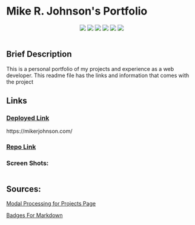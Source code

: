 <h1>Mike R. Johnson's Portfolio</h1>

<div align="center">
  <img src="https://img.shields.io/badge/html5-%23E34F26.svg?style=for-the-badge&logo=html5&logoColor=white">
  <img src="https://img.shields.io/badge/css3-%231572B6.svg?style=for-the-badge&logo=css3&logoColor=white">
  <img src="https://img.shields.io/badge/javascript-%23323330.svg?style=for-the-badge&logo=javascript&logoColor=%23F7DF1E">
  <img src="https://img.shields.io/badge/markdown-%23000000.svg?style=for-the-badge&logo=markdown&logoColor=white">
  <img src="https://img.shields.io/badge/Visual%20Studio%20Code-0078d7.svg?style=for-the-badge&logo=visual-studio-code&logoColor=white">
  <img src="https://img.shields.io/badge/cent%20os-002260?style=for-the-badge&logo=centos&logoColor=F0F0F0">
</div>
</br>
<h2>Brief Description</h2>
<p>This is a personal portfolio of my projects and experience as a web developer. This readme file has the links and information that comes with the project</p>
<h2>Links</h2>
<a href="https://mikerjohnson.com/">
  <h3>Deployed Link</h3>
</a>
  https://mikerjohnson.com/<br/>
  <a href="https://github.com/mikerjohnson27/Portfolio">
  <h3>Repo Link</h3>
  </a>

  <h3>Screen Shots:</h3>

<img scr="https://user-images.githubusercontent.com/101275747/167280189-bfd2d7dc-91e9-476d-90d8-22b3b7f82828.png">

## Sources:

<a href="https://screenspan.net/blog/multiple-modals/">
  <p>Modal Processing for Projects Page</p>
</a>

<a href="https://github.com/Ileriayo/markdown-badges#-hostingsaas">
  <p>Badges For Markdown</p>
</a>
